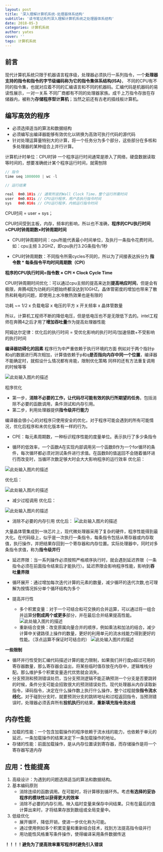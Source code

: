 ```yaml
---
layout: post
title: '深入理解计算机系统-处理器体系结构'
subtitle: '读书笔记系列深入理解计算机系统之处理器体系结构'
date: 2018-05-3
categories: 计算机系统
author: yates
cover: ''
tags: 计算机系统
---
```


## 前言
现代计算机系统只限于机器语言程序级，处理器必须执行一系列指令，一个**处理器支持的指令和指令的字节级编码称为它的指令集体系结构(ISA)**，
不同的CPU有不同的指令集，也就对应着不同的汇编语言和不同的机器码。汇编代码是机器码的易读性展示，一对一关系
不同厂商都有不同的处理器家族。成千上万指令存放在存储器内，被称为**存储程序型计算机**；当然之前还有古老的插线板计算机。

## 编写高效的程序
- 必须选择适当的算法和数据结构
- 必须编写出编译器能够有效优化以转换为高效可执行代码的源代码
- 针对处理运算量特别大的计算，将一个任务分为多个部分，这些部分在多核和多处理器的某种组合上并行计算。


计算机计时单位：CPU时钟
一个程序运行时间通常是掺入了网络，硬盘数据读取等时间的，想要准确统计某个程序运行时间，就需刨除

```java
// 指令
time seq 1000000 | wc -l

// 运行结果

real  0m0.101s // 通常所说的Wall Clock Time，整个运行所需时间
user  0m0.031s // CPU运行程序，用户态执行指令时间
sys   0m0.016s // CPU运行程序，内核运行指令时间

```
CPU时间 = user + sys；

CPU时间受到主板，内存，频率的影响，所以也不准确，**程序的CPU执行时间=CPU时钟周期数×时钟周期时间**

- CPU时钟周期时间：cpu所能代表最小时间单位，及执行一条指令花费时间，如：cpu主频 3.2GHZ，即cpu执行3.2G条指令/1秒

- CPU时钟周期数：不同指令所需cycles不同的，所以为了间接表达拆分为 **指令数 * 每条指令平均时间周期数（CPI）**

**程序的CPU执行时间=指令数 × CPI × Clock Cycle Time**

CPU时钟周期时间优化：可以通过cpu主频的提高来达到**提高响应时间**，但是会有极限，奔腾4因为功耗的问题始终都没达到10GHZ。晶体管密度的增加也带来了散热和耗电的问题，即使用上水冷散热效果也是有限的

功耗 ~= 1/2 x 负载电容 x 电压的平方 x 开关频率 x 晶体管数量

所以，计算机工程师不断的降低电压，但是低电压也不是无限低下去的。intel工程师在奔腾4之后才用了**增加吞吐量**作为提高处理器性能

阿姆达尔定律：优化后的执行时间 = 受优化影响的执行时间/加速倍数+不受影响的执行时间 

**编译器妨碍化的因素**
程序行为中严重依赖于执行环境的方面
例如对于两个指针p和q的数据进行两次相加，计算值依赖于p和q**是否指向内存中同一个位置**，编译器不能确定时，就假设什么情况都有肯能，限制优化策略
同样的还有方法重复调用的时候等等

![此处输入图片的描述](http://yatesblog.oss-cn-shenzhen.aliyuncs.com/img/computer-system-Perspective/35.png)

程序优化

- 第一步，**消除不必要的工作，让代码尽可能有效的执行所期望的任务**。包括消除不必要的函数调用，条件测试和内存引用。
- 第二步，利用处理器提供**指令级并行能力**

编译器会很小心的对程序只使用安全的优化，对于程序可能会遇到的所有可能情况，优化后程序和未优化版本有一样的行为。

- CPE：每元素周期数，一种标识程序性能的度量单位。表示执行了多少条指令


- 循环的低效率，一个函数A在实现内部调用另一个函数B作为一个for循环的条件，每次循环都必须对测试条件进行求值。在函数B的值返回不会随着循环进行而改变时，当循环次数足够大时会大大影响程序的运行效率
优化前：

![此处输入图片的描述](http://yatesblog.oss-cn-shenzhen.aliyuncs.com/img/computer-system-Perspective/31.png)

优化后：

![此处输入图片的描述](http://yatesblog.oss-cn-shenzhen.aliyuncs.com/img/computer-system-Perspective/32.png)

- 减少过程调用
优化后：

![此处输入图片的描述](http://yatesblog.oss-cn-shenzhen.aliyuncs.com/img/computer-system-Perspective/33.png)

- 消除不必要的内存引用
优化后：
![此处输入图片的描述](http://yatesblog.oss-cn-shenzhen.aliyuncs.com/img/computer-system-Perspective/34.png)

大量晶体管集成到一块芯片上，现代微处理器采用了复杂的硬件，程序性能得到最大化。在代码级上，似乎是一次执行一条指令，每条指令包括从寄存器或内存取值，执行操作，并把结果存回到一个寄存器和内存位置。实际处理器中，同时对多条指令求值，称为**指令级并行**

- 延迟界限：当一系列操作必须按照严格顺序执行时，就会遇到延迟界限（一条指令必须在前面指令结束后才能执行）。延迟界限会影响程序性能，影响到**吞吐量界限**

- 循环展开：通过增加每次迭代计算的元素的数量，减少循环的迭代次数,也可理解为按情况拆分单个循环结构为多个

- 提高并行性
    - 多个积累变量：对于一个可结合和可交换的合并运算，可以通过将一组合并运算**分割成两个或更多**部分，并在最后合并结果提高性能。
    ![此处输入图片的描述](http://yatesblog.oss-cn-shenzhen.aliyuncs.com/img/computer-system-Perspective/36.png)
    - 重新结合变换：改变原属向量合并的顺序，例如乘法和加法的结合，减少计算中关键路径上操作的数量，更好的利用单元的流水线能力得到更好的性能。（浮点运算不保证时可结合的）
       ![此处输入图片的描述](http://yatesblog.oss-cn-shenzhen.aliyuncs.com/img/computer-system-Perspective/37.png)

**一些限制**

- 循环并行性受到汇编代码描述计算的能力限制，如果我们并行度p超过可用的寄存器数量，那么寄存器会溢出，将某些临时值存放在内存中，逻辑堆栈分配。那么维护多个积累变量迭代优势就会消失。
- 分支预测和预测错误处罚，当分支预测逻辑不能正确预测一个分支是否要跳转的时候，条件分支可能会招致很大的预测错误处罚。现代处理器从内存读取新指令，译码指令，决定在什么操作数上执行什么操作，整个过程就像**指令流水线化**，对于碰到分支时，就要预测分支的跳转地址和过程返回指令，当预测错误时，处理器必须丢弃所有**投机执行**的结果，**重新填充指令流水线**

## 内存性能
- 加载的性能：一个包含加载操作的程序依赖于流水线的能力，也依赖于单元的延迟，一条加载操作的结果决定下一条加载操作的地址。
- 存储的性能：前面加载操作，是从内存位置读到寄存器，而存储操作是将一个寄存器写道内存

## 应用：性能提高
1. 高级设计：为遇到的问题选择适当的算法和数据结构。
2. 基本编码原则
    - 消除连续的函数调用。在可能时，将计算移到循环外。考虑**有选择的妥协程序的模块性以获得更大的效率**
    - 消除不必要的内存引用。映入临时变量来保存中间结果。只有在最后的值计算出来时，才将结果存放到数组或全局变量中。
3. 低级优化
    - 展开循环，降低开销，使进一步优化称为可能。
    - 通过使用例如多个积累变量和重新结合技术，找到方法提高指令级并行
    - 用功能性风格重写条件操作，使得编译采用条件数据传送

**！！！！避免为了提高效率重写程序时避免引入错误**

